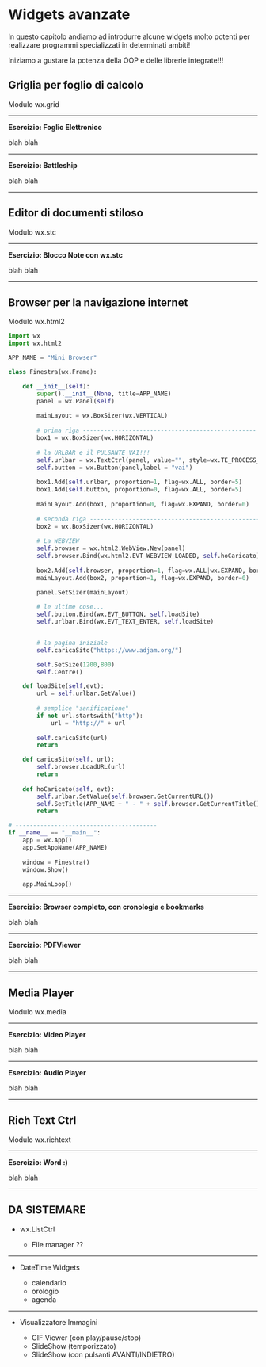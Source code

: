 # Widgets avanzate


In questo capitolo andiamo ad introdurre alcune widgets molto potenti per realizzare programmi
specializzati in determinati ambiti! 

Iniziamo a gustare la potenza della OOP e delle librerie integrate!!!



<!-- xxxxxxxxxxxxxxxxxxxxxxxxxxxxxxxxxxxxxxxxxxxxxxxxx -->
## Griglia per foglio di calcolo


Modulo wx.grid


---

**Esercizio: Foglio Elettronico**

blah blah

---

**Esercizio: Battleship**

blah blah


---


<!-- xxxxxxxxxxxxxxxxxxxxxxxxxxxxxxxxxxxxxxxxxxxxxxxxx -->
## Editor di documenti stiloso


Modulo wx.stc


---

**Esercizio: Blocco Note con wx.stc**

blah blah

---


<!-- xxxxxxxxxxxxxxxxxxxxxxxxxxxxxxxxxxxxxxxxxxxxxxxxx -->
## Browser per la navigazione internet


Modulo wx.html2


``` python title="MiniBrowser" hl_lines="2 30"
import wx
import wx.html2

APP_NAME = "Mini Browser"

class Finestra(wx.Frame):

    def __init__(self):
        super().__init__(None, title=APP_NAME)
        panel = wx.Panel(self)
        
        mainLayout = wx.BoxSizer(wx.VERTICAL)
        
        # prima riga -------------------------------------------------
        box1 = wx.BoxSizer(wx.HORIZONTAL)
        
        # la URLBAR e il PULSANTE VAI!!!
        self.urlbar = wx.TextCtrl(panel, value="", style=wx.TE_PROCESS_ENTER)
        self.button = wx.Button(panel,label = "vai")
        
        box1.Add(self.urlbar, proportion=1, flag=wx.ALL, border=5)
        box1.Add(self.button, proportion=0, flag=wx.ALL, border=5)
        
        mainLayout.Add(box1, proportion=0, flag=wx.EXPAND, border=0)
        
        # seconda riga -------------------------------------------------        
        box2 = wx.BoxSizer(wx.HORIZONTAL)
        
        # La WEBVIEW
        self.browser = wx.html2.WebView.New(panel)
        self.browser.Bind(wx.html2.EVT_WEBVIEW_LOADED, self.hoCaricato)
        
        box2.Add(self.browser, proportion=1, flag=wx.ALL|wx.EXPAND, border=5)        
        mainLayout.Add(box2, proportion=1, flag=wx.EXPAND, border=0)

        panel.SetSizer(mainLayout)
        
        # le ultime cose...
        self.button.Bind(wx.EVT_BUTTON, self.loadSite)
        self.urlbar.Bind(wx.EVT_TEXT_ENTER, self.loadSite)


        # la pagina iniziale
        self.caricaSito("https://www.adjam.org/")

        self.SetSize(1200,800)
        self.Centre()

    def loadSite(self,evt):
        url = self.urlbar.GetValue()
        
        # semplice "sanificazione"
        if not url.startswith("http"):
            url = "http://" + url
            
        self.caricaSito(url)
        return

    def caricaSito(self, url):
        self.browser.LoadURL(url)
        return
        
    def hoCaricato(self, evt):
        self.urlbar.SetValue(self.browser.GetCurrentURL())
        self.SetTitle(APP_NAME + " - " + self.browser.GetCurrentTitle())
        return

# ----------------------------------------
if __name__ == "__main__":
    app = wx.App()
    app.SetAppName(APP_NAME)
    
    window = Finestra()
    window.Show()
    
    app.MainLoop()
```

---

**Esercizio: Browser completo, con cronologia e bookmarks**

blah blah

---

**Esercizio: PDFViewer**

blah blah


---



<!-- xxxxxxxxxxxxxxxxxxxxxxxxxxxxxxxxxxxxxxxxxxxxxxxxx -->
## Media Player


Modulo wx.media


---

**Esercizio: Video Player**

blah blah

---

**Esercizio: Audio Player**
  
blah blah
    

---


<!-- xxxxxxxxxxxxxxxxxxxxxxxxxxxxxxxxxxxxxxxxxxxxxxxxx -->
## Rich Text Ctrl 


Modulo wx.richtext


---

**Esercizio: Word :)**

blah blah

---




<!-- xxxxxxxxxxxxxxxxxxxxxxxxxxxxxxxxxxxxxxxxxxxxxxxxx -->
## DA SISTEMARE

- wx.ListCtrl

    - File manager ??

---

- DateTime Widgets

    - calendario
    - orologio
    - agenda

---

- Visualizzatore Immagini

    - GIF Viewer (con play/pause/stop)
    - SlideShow (temporizzato)
    - SlideShow (con pulsanti AVANTI/INDIETRO)

<br>
<br>
<br>